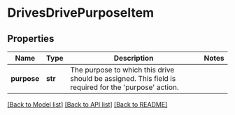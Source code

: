 # DrivesDrivePurposeItem

## Properties
Name | Type | Description | Notes
------------ | ------------- | ------------- | -------------
**purpose** | **str** | The purpose to which this drive should be assigned. This field is required for the &#39;purpose&#39; action. | 

[[Back to Model list]](../README.md#documentation-for-models) [[Back to API list]](../README.md#documentation-for-api-endpoints) [[Back to README]](../README.md)


